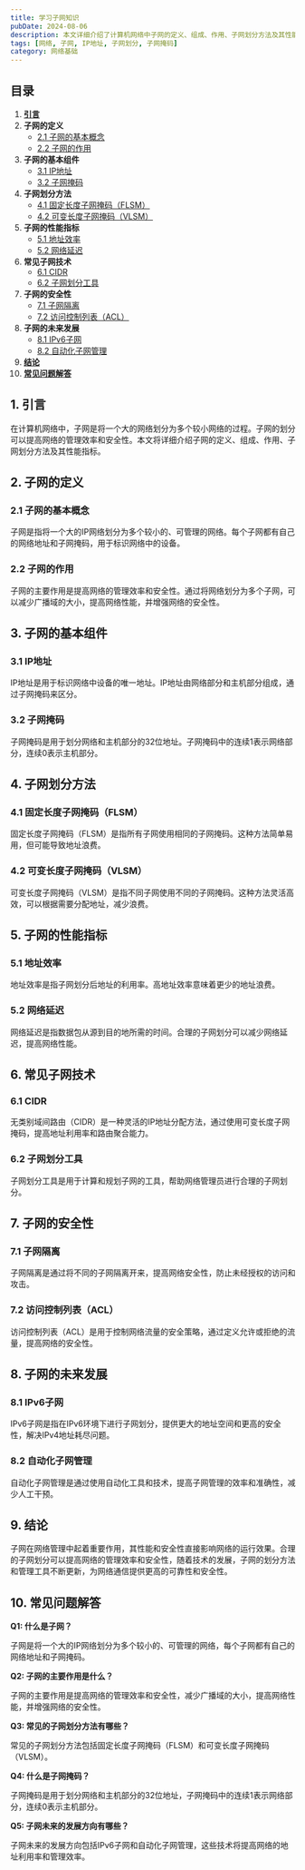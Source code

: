 ```yaml
---
title: 学习子网知识
pubDate: 2024-08-06
description: 本文详细介绍了计算机网络中子网的定义、组成、作用、子网划分方法及其性能指标。
tags: [网络, 子网, IP地址, 子网划分, 子网掩码]
category: 网络基础
---
```



## 目录
1. [**引言**](#1-引言)
2. **子网的定义**
   - [2.1 子网的基本概念](#21-子网的基本概念)
   - [2.2 子网的作用](#22-子网的作用)
3. **子网的基本组件**
   - [3.1 IP地址](#31-ip地址)
   - [3.2 子网掩码](#32-子网掩码)
4. **子网划分方法**
   - [4.1 固定长度子网掩码（FLSM）](#41-固定长度子网掩码flsm)
   - [4.2 可变长度子网掩码（VLSM）](#42-可变长度子网掩码vlsm)
5. **子网的性能指标**
   - [5.1 地址效率](#51-地址效率)
   - [5.2 网络延迟](#52-网络延迟)
6. **常见子网技术**
   - [6.1 CIDR](#61-cidr)
   - [6.2 子网划分工具](#62-子网划分工具)
7. **子网的安全性**
   - [7.1 子网隔离](#71-子网隔离)
   - [7.2 访问控制列表（ACL）](#72-访问控制列表acl)
8. **子网的未来发展**
   - [8.1 IPv6子网](#81-ipv6子网)
   - [8.2 自动化子网管理](#82-自动化子网管理)
9. [**结论**](#9-结论)
10. [**常见问题解答**](#10-常见问题解答)

## 1. 引言

在计算机网络中，子网是将一个大的网络划分为多个较小网络的过程。子网的划分可以提高网络的管理效率和安全性。本文将详细介绍子网的定义、组成、作用、子网划分方法及其性能指标。

## 2. 子网的定义

### 2.1 子网的基本概念

子网是指将一个大的IP网络划分为多个较小的、可管理的网络。每个子网都有自己的网络地址和子网掩码，用于标识网络中的设备。

### 2.2 子网的作用

子网的主要作用是提高网络的管理效率和安全性。通过将网络划分为多个子网，可以减少广播域的大小，提高网络性能，并增强网络的安全性。

## 3. 子网的基本组件

### 3.1 IP地址

IP地址是用于标识网络中设备的唯一地址。IP地址由网络部分和主机部分组成，通过子网掩码来区分。

### 3.2 子网掩码

子网掩码是用于划分网络和主机部分的32位地址。子网掩码中的连续1表示网络部分，连续0表示主机部分。

## 4. 子网划分方法

### 4.1 固定长度子网掩码（FLSM）

固定长度子网掩码（FLSM）是指所有子网使用相同的子网掩码。这种方法简单易用，但可能导致地址浪费。

### 4.2 可变长度子网掩码（VLSM）

可变长度子网掩码（VLSM）是指不同子网使用不同的子网掩码。这种方法灵活高效，可以根据需要分配地址，减少浪费。

## 5. 子网的性能指标

### 5.1 地址效率

地址效率是指子网划分后地址的利用率。高地址效率意味着更少的地址浪费。

### 5.2 网络延迟

网络延迟是指数据包从源到目的地所需的时间。合理的子网划分可以减少网络延迟，提高网络性能。

## 6. 常见子网技术

### 6.1 CIDR

无类别域间路由（CIDR）是一种灵活的IP地址分配方法，通过使用可变长度子网掩码，提高地址利用率和路由聚合能力。

### 6.2 子网划分工具

子网划分工具是用于计算和规划子网的工具，帮助网络管理员进行合理的子网划分。

## 7. 子网的安全性

### 7.1 子网隔离

子网隔离是通过将不同的子网隔离开来，提高网络安全性，防止未经授权的访问和攻击。

### 7.2 访问控制列表（ACL）

访问控制列表（ACL）是用于控制网络流量的安全策略，通过定义允许或拒绝的流量，提高网络的安全性。

## 8. 子网的未来发展

### 8.1 IPv6子网

IPv6子网是指在IPv6环境下进行子网划分，提供更大的地址空间和更高的安全性，解决IPv4地址耗尽问题。

### 8.2 自动化子网管理

自动化子网管理是通过使用自动化工具和技术，提高子网管理的效率和准确性，减少人工干预。

## 9. 结论

子网在网络管理中起着重要作用，其性能和安全性直接影响网络的运行效果。合理的子网划分可以提高网络的管理效率和安全性，随着技术的发展，子网的划分方法和管理工具不断更新，为网络通信提供更高的可靠性和安全性。

## 10. 常见问题解答

**Q1: 什么是子网？**

子网是将一个大的IP网络划分为多个较小的、可管理的网络，每个子网都有自己的网络地址和子网掩码。

**Q2: 子网的主要作用是什么？**

子网的主要作用是提高网络的管理效率和安全性，减少广播域的大小，提高网络性能，并增强网络的安全性。

**Q3: 常见的子网划分方法有哪些？**

常见的子网划分方法包括固定长度子网掩码（FLSM）和可变长度子网掩码（VLSM）。

**Q4: 什么是子网掩码？**

子网掩码是用于划分网络和主机部分的32位地址，子网掩码中的连续1表示网络部分，连续0表示主机部分。

**Q5: 子网未来的发展方向有哪些？**

子网未来的发展方向包括IPv6子网和自动化子网管理，这些技术将提高网络的地址利用率和管理效率。
